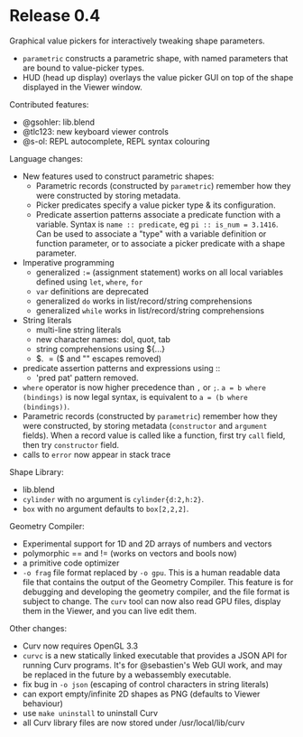 Release 0.4
===========

Graphical value pickers for interactively tweaking shape parameters.
* `parametric` constructs a parametric shape, with named parameters
  that are bound to value-picker types.
* HUD (head up display) overlays the value picker GUI on top of the
  shape displayed in the Viewer window.

Contributed features:
* @gsohler: lib.blend
* @tlc123: new keyboard viewer controls
* @s-ol: REPL autocomplete, REPL syntax colouring

Language changes:
* New features used to construct parametric shapes:
  * Parametric records (constructed by `parametric`) remember how they were
    constructed by storing metadata.
  * Picker predicates specify a value picker type & its configuration.
  * Predicate assertion patterns associate a predicate function with a variable.
    Syntax is `name :: predicate`, eg `pi :: is_num = 3.1416`.
    Can be used to associate a "type" with a variable definition or function
    parameter, or to associate a picker predicate with a shape parameter.
* Imperative programming
  * generalized `:=` (assignment statement) works on all local variables
    defined using `let`, `where`, `for`
  * `var` definitions are deprecated
  * generalized `do` works in list/record/string comprehensions
  * generalized `while` works in list/record/string comprehensions
* String literals
  * multi-line string literals
  * new character names: dol, quot, tab
  * string comprehensions using ${...}
  * $. $= ($$ and "" escapes removed)
* predicate assertion patterns and expressions using ::
  * 'pred pat' pattern removed.
* `where` operator is now higher precedence than `,` or `;`.
  `a = b where (bindings)` is now legal syntax, is equivalent to
  `a = (b where (bindings))`.
* Parametric records (constructed by `parametric`) remember how they were
  constructed, by storing metadata (`constructor` and `argument` fields).
  When a record value is called like a function, first try `call` field,
  then try `constructor` field.
* calls to `error` now appear in stack trace

Shape Library:
* lib.blend
* `cylinder` with no argument is `cylinder{d:2,h:2}`.
* `box` with no argument defaults to `box[2,2,2]`.

Geometry Compiler:
* Experimental support for 1D and 2D arrays of numbers and vectors
* polymorphic == and != (works on vectors and bools now)
* a primitive code optimizer
* `-o frag` file format replaced by `-o gpu`.
  This is a human readable data file that contains the output of the
  Geometry Compiler. This feature is for debugging and developing the
  geometry compiler, and the file format is subject to change.
  The `curv` tool can now also read GPU files, display them in the Viewer,
  and you can live edit them.

Other changes:
* Curv now requires OpenGL 3.3
* `curvc` is a new statically linked executable that provides a JSON API for
  running Curv programs. It's for @sebastien's Web GUI work, and may be
  replaced in the future by a webassembly executable.
* fix bug in `-o json` (escaping of control characters in string literals)
* can export empty/infinite 2D shapes as PNG (defaults to Viewer behaviour)
* use `make uninstall` to uninstall Curv
* all Curv library files are now stored under /usr/local/lib/curv

